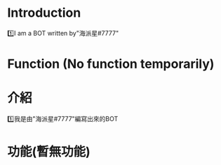 # Introduction
1️⃣I am a BOT written by"海派星#7777"
# Function (No function temporarily)

# 介紹
1️⃣我是由"海派星#7777"編寫出來的BOT
# 功能(暫無功能)
